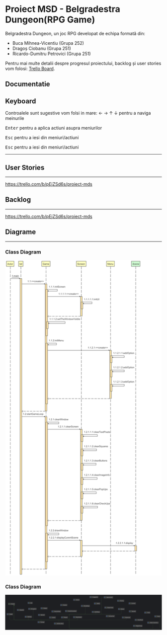 # Proiect MSD - Belgradestra Dungeon(RPG Game)

Belgradestra Dungeon, un joc RPG developat de echipa formată din:

- Buca Mihnea-Vicentiu (Grupa 252)
- Dragoș Ciobanu (Grupa 251)
- Ricardo-Dumitru Petrovici (Grupa 251)

Pentru mai multe detalii despre progresul proiectului, backlog și user stories vom folosi: [Trello Board](https://trello.com/invite/b/pEjZSd6s/ATTIddc018db9c046f6478649aff84e14d034EE12CEC/proiect-mds).

## Documentatie


## Keyboard

Controalele sunt sugestive vom folsi in mare: &larr; &rarr; &uarr; &darr; pentru a naviga meinurile

<kbd>Enter</kbd> pentru a aplica actiuni asupra meniurilor

<kbd>Esc</kbd> pentru a iesi din meniuri/actiuni

<kbd>Esc</kbd> pentru a iesi din meniuri/actiuni


-------------------------

## User Stories

-------------------------

https://trello.com/b/pEjZSd6s/proiect-mds

## Backlog

-------------------------

https://trello.com/b/pEjZSd6s/proiect-mds

## Diagrame

-------------------------

### Class Diagram
![image](Diagrams/bd_main.png)

### Class Diagram
![image](Diagrams/Class-Diagram.png)
